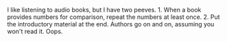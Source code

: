 I like listening to audio books, but I have two peeves. 1. When a book provides numbers for comparison, repeat the numbers at least once. 2. Put the introductory material at the end. Authors go on and on, assuming you won't read it. Oops. 
